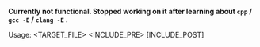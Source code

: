 **Currently not functional. Stopped working on it after learning about `cpp` / `gcc -E` / `clang -E` .**

Usage: \<TARGET_FILE\> \<INCLUDE_PRE\> \[INCLUDE_POST\]
